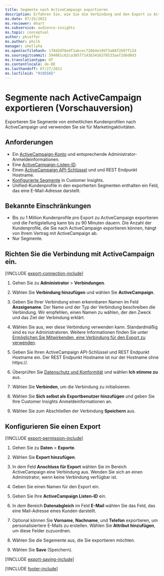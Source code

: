 ```yaml
---
title: Segmente nach ActiveCampaign exportieren
description: Erfahren Sie, wie Sie die Verbindung und den Export zu ActiveCampaign konfigurieren.
ms.date: 07/25/2022
ms.reviewer: mhart
ms.subservice: audience-insights
ms.topic: conceptual
author: pkieffer
ms.author: philk
manager: shellyha
ms.openlocfilehash: 178d2df8edf1abcec72664e19d73a88f2b97f12d
ms.sourcegitcommit: 594081c82ca385f7143b3416378533aaf2d6d0d3
ms.translationtype: HT
ms.contentlocale: de-DE
ms.lasthandoff: 07/27/2022
ms.locfileid: "9195565"
---
```

# <a name="export-segments-to-activecampaign-preview"></a>Segmente nach ActiveCampaign exportieren (Vorschauversion)

Exportieren Sie Segmente von einheitlichen Kundenprofilen nach ActiveCampaign und verwenden Sie sie für Marketingaktivitäten.

## <a name="prerequisites"></a>Anforderungen

- Ein [ActiveCampaign-Konto](https://www.activecampaign.com/) und entsprechende Administrator-Anmeldeinformationen.
- Eine [ActiveCampaign-Listen-ID](https://help.activecampaign.com/hc/articles/360000030559-How-to-create-a-list-in-ActiveCampaign).
- Einen [ActiveCampaign API-Schlüssel](https://help.activecampaign.com/hc/articles/207317590-Getting-started-with-the-API#how-to-obtain-your-activecampaign-api-url-and-key) und und REST Endpunkt Hostname.
- [Konfigurierte Segmente](segments.md) in Customer Insights.
- Unified-Kundenprofile in den exportierten Segmenten enthalten ein Feld, das eine E-Mail-Adresse darstellt.

## <a name="known-limitations"></a>Bekannte Einschränkungen

- Bis zu 1 Million Kundenprofile pro Export zu ActiveCampaign exportieren und die Fertigstellung kann bis zu 90 Minuten dauern. Die Anzahl der Kundenprofile, die Sie nach ActiveCampaign exportieren können, hängt von Ihrem Vertrag mit ActiveCampaign ab.
- Nur Segmente.

## <a name="set-up-connection-to-activecampaign"></a>Richten Sie die Verbindung mit ActiveCampaign ein.

[!INCLUDE [export-connection-include](includes/export-connection-admn.md)]

1. Gehen Sie zu **Administrator** > **Verbindungen**.

1. Wählen Sie **Verbindung hinzufügen** und wählen Sie **ActiveCampaign**.

1. Geben Sie Ihrer Verbindung einen erkennbaren Namen im Feld **Anzeigename**. Der Name und der Typ der Verbindung beschreiben die Verbindung. Wir empfehlen, einen Namen zu wählen, der den Zweck und das Ziel der Verbindung erklärt.

1. Wählen Sie aus, wer diese Verbindung verwenden kann. Standardmäßig sind es nur Administratoren. Weitere Informationen finden Sie unter [Ermöglichen Sie Mitwirkenden, eine Verbindung für den Export zu verwenden](connections.md#allow-contributors-to-use-a-connection-for-exports).

1. Geben Sie Ihren ActiveCampaign API-Schlüssel und REST Endpunkt Hostname ein. Der REST Endpunkt Hostname ist nur der Hostname ohne https://.

1. Überprüfen Sie [Datenschutz und Konformität](connections.md#data-privacy-and-compliance) und wählen **Ich stimme zu** aus.

1. Wählen Sie **Verbinden**, um die Verbindung zu initialisieren.

1. Wählen Sie **Sich selbst als Exportbenutzer hinzufügen** und geben Sie Ihre Customer Insights Anmeldeinformationen an.

1. Wählen Sie zum Abschließen der Verbindung **Speichern** aus.

## <a name="configure-an-export"></a>Konfigurieren Sie einen Export

[!INCLUDE [export-permission-include](includes/export-permission.md)]

1. Gehen Sie zu **Daten** > **Exporte**.

1. Wählen Sie **Export hinzufügen**.

1. In dem Feld **Anschluss für Export** wählen Sie im Bereich ActiveCampaign eine Verbindung aus. Wenden Sie sich an einen Administrator, wenn keine Verbindung verfügbar ist.

1. Geben Sie einen Namen für den Export ein.

1. Geben Sie Ihre **ActiveCampaign Listen-ID** ein.

1. In dem Bereich **Datenabgleich** im Feld **E-Mail** wählen Sie das Feld, das eine Mail-Adresse eines Kunden darstellt.

1. Optional können Sie **Vorname**, **Nachname**, und **Telefon** exportieren, um personalisiertere E-Mails zu erstellen. Wählen Sie **Attribut hinzufügen**, um diese Felder zuzuordnen.

1. Wählen Sie die Segemente aus, die Sie exportieren möchten.

1. Wählen Sie **Save** (Speichern).

[!INCLUDE [export-saving-include](includes/export-saving.md)]

[!INCLUDE [footer-include](includes/footer-banner.md)]
